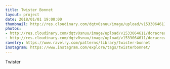 ```yaml
---
title: Twister Bonnet
layout: project
date: 2018/01/01 19:00:00
thumbnail: http://res.cloudinary.com/dqtv0snuu/image/upload/v1533064611/doracreadora/twister_full.jpg
photos:
- http://res.cloudinary.com/dqtv0snuu/image/upload/v1533064611/doracreadora/twister_full.jpg
- http://res.cloudinary.com/dqtv0snuu/image/upload/v1533064611/doracreadora/twister_full.jpg
ravelry: https://www.ravelry.com/patterns/library/twister-bonnet
instagram: https://www.instagram.com/explore/tags/twisterbonnet/
---
```


Twister
